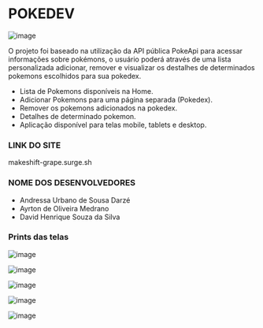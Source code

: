 # POKEDEV
![image](https://user-images.githubusercontent.com/104565942/180577329-363bca4b-bb97-4057-b62f-a1f1237b9ac1.png)


O projeto foi baseado na utilização da API pública PokeApi para acessar informações sobre pokémons, o usuário poderá através de uma lista personalizada adicionar, remover e visualizar os destalhes de determinados pokemons escolhidos para sua pokedex.

* Lista de Pokemons disponíveis na Home.
* Adicionar Pokemons para uma página separada (Pokedex).
* Remover os pokemons adicionados na pokedex.
* Detalhes de determinado pokemon.
* Aplicação disponível para telas mobile, tablets e desktop.

### LINK DO SITE
makeshift-grape.surge.sh

### NOME DOS DESENVOLVEDORES

- Andressa Urbano de Sousa Darzé
- Ayrton de Oliveira Medrano
- David Henrique Souza da Silva

### Prints das telas
![image](https://user-images.githubusercontent.com/104565942/180577627-2539ea0c-55de-4740-8138-c721e707dfb0.png)

![image](https://user-images.githubusercontent.com/104565942/180577695-91db8673-5c46-40e8-910d-f5d043e8c5ec.png)

![image](https://user-images.githubusercontent.com/104565942/180675306-52fffbd1-2950-4a42-bee9-79de32c9517f.png)

![image](https://user-images.githubusercontent.com/104565942/180577720-319ef731-b303-451a-a3f4-6677395e5efd.png)

![image](https://user-images.githubusercontent.com/104565942/180577770-98cd0208-b8f5-4937-9598-e0666c447785.png)



